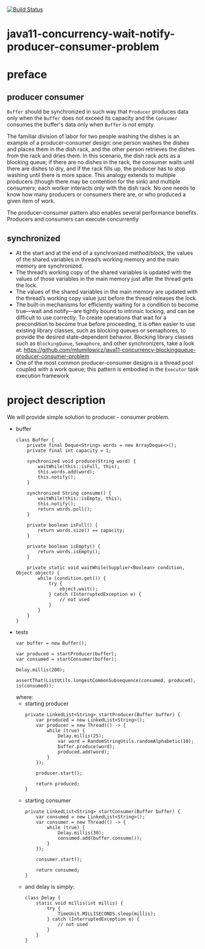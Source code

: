 [![Build Status](https://travis-ci.com/mtumilowicz/java11-concurrency-wait-notify-producer-consumer-problem.svg?branch=master)](https://travis-ci.com/mtumilowicz/java11-concurrency-wait-notify-producer-consumer-problem)

# java11-concurrency-wait-notify-producer-consumer-problem

# preface
## producer consumer
`Buffer` should be synchronized in such way that `Producer` produces data only when the `Buffer` does not exceed 
its capacity and the `Consumer` consumes the buffer's data only when `Buffer` is not empty.

The familiar division of labor for two people washing the dishes is an example
of a producer-consumer design: one person washes the dishes and places them
in the dish rack, and the other person retrieves the dishes from the rack and
dries them. In this scenario, the dish rack acts as a blocking queue; if there are no
dishes in the rack, the consumer waits until there are dishes to dry, and if the rack
fills up, the producer has to stop washing until there is more space. This analogy
extends to multiple producers (though there may be contention for the sink) and
multiple consumers; each worker interacts only with the dish rack. No one needs
to know how many producers or consumers there are, or who produced a given
item of work.

The producer-consumer pattern also enables several performance benefits.
  Producers and consumers can execute concurrently

## synchronized
* At the start and at the end of a synchronized method/block, the values of the shared variables in thread’s working
memory and the main memory are synchronized.
* The thread’s working copy of the shared variables is updated with the values of those
variables in the main memory just after the thread gets the lock. 
* The values of the shared variables in the main memory are updated with the thread’s working copy
value just before the thread releases the lock. 
* The built-in mechanisms for efficiently waiting for a condition to become
  true—wait and notify—are tightly bound to intrinsic locking, and can be difficult
  to use correctly. To create operations that wait for a precondition to become
  true before proceeding, it is often easier to use existing library classes, such as
  blocking queues or semaphores, to provide the desired state-dependent behavior.
  Blocking library classes such as `BlockingQueue`, `Semaphore`, and other synchronizers, 
  take a look at: https://github.com/mtumilowicz/java11-concurrency-blockingqueue-producer-consumer-problem
* One of the most common producer-consumer designs is a thread pool coupled with a work
  queue; this pattern is embodied in the `Executor` task execution framework
# project description
We will provide simple solution to producer - consumer problem.
* buffer
    ```
    class Buffer {
        private final Deque<String> words = new ArrayDeque<>();
        private final int capacity = 1;
    
        synchronized void produce(String word) {
            waitWhile(this::isFull, this);
            this.words.add(word);
            this.notify();
        }
    
        synchronized String consume() {
            waitWhile(this::isEmpty, this);
            this.notify();
            return words.poll();
        }
    
        private boolean isFull() {
            return words.size() == capacity;
        }
        
        private boolean isEmpty() {
            return words.isEmpty();
        }
    
        private static void waitWhile(Supplier<Boolean> condition, Object object) {
            while (condition.get()) {
                try {
                    object.wait();
                } catch (InterruptedException e) {
                    // not used
                }
            }
        }
    }
    ```
* tests
    ```
    var buffer = new Buffer();
    
    var produced = startProducer(buffer);
    var consumed = startConsumer(buffer);
    
    Delay.millis(200);
    
    assertThat(ListUtils.longestCommonSubsequence(consumed, produced), is(consumed));
    ```
    where:
    * starting producer
        ```
        private LinkedList<String> startProducer(Buffer buffer) {
            var produced = new LinkedList<String>();
            var producer = new Thread(() -> {
                while (true) {
                    Delay.millis(25);
                    var word = RandomStringUtils.randomAlphabetic(10);
                    buffer.produce(word);
                    produced.add(word);
                }
            });
        
            producer.start();
        
            return produced;
        }
        ```
    * starting consumer
        ```
        private LinkedList<String> startConsumer(Buffer buffer) {
            var consumed = new LinkedList<String>();
            var consumer = new Thread(() -> {
                while (true) {
                    Delay.millis(30);
                    consumed.add(buffer.consume());
                }
            });
        
            consumer.start();
            
            return consumed;
        }
        ```
    * and delay is simply:
        ```
        class Delay {
            static void millis(int millis) {
                try {
                    TimeUnit.MILLISECONDS.sleep(millis);
                } catch (InterruptedException e) {
                    // not used
                }
            }
        }
        ```